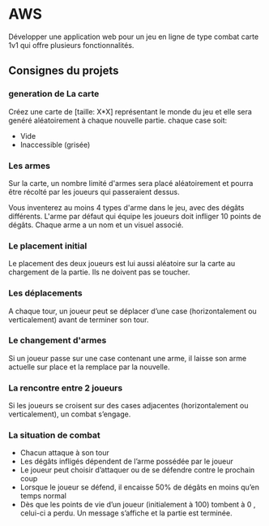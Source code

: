 # AWS
Développer une application web pour un jeu en ligne de type combat carte 1v1 qui offre plusieurs fonctionnalités.


## Consignes du projets

### generation de La carte
Créez une carte de [taille: X*X] représentant le monde du jeu et elle sera genéré aléatoirement à chaque nouvelle partie. 
 chaque case soit:
- Vide
- Inaccessible (grisée)

### Les armes
Sur la carte, un nombre limité d'armes  sera placé aléatoirement et pourra être récolté par les joueurs qui passeraient dessus.

Vous inventerez au moins 4 types d'arme dans le jeu, avec des dégâts différents. L'arme par défaut qui équipe les joueurs doit infliger 10 points de dégâts. Chaque arme a un nom et un visuel associé.

### Le placement initial
Le placement des deux joueurs est lui aussi aléatoire sur la carte au chargement de la partie. Ils ne doivent pas se toucher.

### Les déplacements
A chaque tour, un joueur peut se déplacer d’une  case (horizontalement ou verticalement) avant de terminer son tour.

### Le changement d'armes
Si un joueur passe sur une case contenant une arme, il laisse son arme actuelle sur place et la remplace par la nouvelle.

### La rencontre entre 2 joueurs
Si les joueurs se croisent sur des cases adjacentes (horizontalement ou verticalement), un combat  s’engage.

### La situation de combat
- Chacun attaque à son tour
- Les dégâts infligés dépendent de l’arme possédée par le joueur
- Le joueur peut choisir d’attaquer ou de se défendre contre le prochain coup
- Lorsque le joueur se défend, il encaisse 50% de dégâts en moins qu’en temps normal
- Dès que les points de vie d’un joueur (initialement à 100) tombent à 0 , celui-ci a perdu. Un message s’affiche et la partie est terminée.

